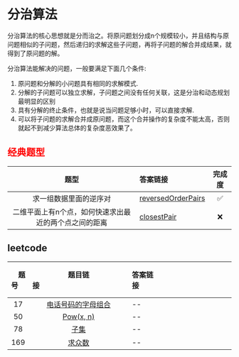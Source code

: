 # 分治算法

分治算法的核心思想就是分而治之。将原问题划分成n个规模较小，并且结构与原问题相似的子问题，然后递归的求解这些子问题，再将子问题的解合并成结果，就得到了原问题的解。


分治算法能解决的问题，一般要满足下面几个条件:

1. 原问题和分解的小问题具有相同的求解模式.
2. 分解的子问题可以独立求解，子问题之间没有任何关联，这是分治和动态规划最明显的区别
3. 具有分解的终止条件，也就是说当问题足够小时，可以直接求解.
4. 可以将子问题的求解合并成原问题，而这个合并操作的复杂度不能太高，否则就起不到减少算法总体的复杂度恶效果了。




## <font color=red>经典题型</font>


| &emsp;题型&emsp; |  答案链接 | 完成度 |
| :--: | :----------------------------------------------------------- | :--------: |
|  求一组数据里面的逆序对 | [reversedOrderPairs](./divideandconquer/reversedOrderPairs.h)|✅|
|  二维平面上有n个点，如何快速求出最近的两个点之间的距离  | [closestPair](./divideandconquer/closestPair.h)| ❌ |

## leetcode
| &emsp;题号&emsp; | 题目链接&emsp;&emsp;&emsp;&emsp;&emsp;&emsp;&emsp;&emsp;&emsp;&emsp;&emsp;&emsp;| 答案链接&emsp;&emsp;&emsp;&emsp;&emsp;&emsp;&emsp;&emsp;&emsp;&emsp;&emsp;&emsp;| &emsp;难度&emsp;  | &emsp;完成度&emsp;  |
| :--: | :--: | :----------------------------------------------------------- | :-----------------------------------------------------------  | :------: |
|  17   | [电话号码的字母组合](https://leetcode-cn.com/problems/letter-combinations-of-a-phone-number/)| --| ✨✨ | ❌ |
|  50   | [Pow(x, n)](https://leetcode-cn.com/problems/powx-n/description/)| --| ✨✨ | ❌ |
|  78   | [子集](https://leetcode-cn.com/problems/subsets/solution/hui-su-jie-fa-by-jawhiow/)| --| ✨✨ | ❌ |
|  169   | [求众数](https://leetcode-cn.com/problems/majority-element/description/)| --| ✨ | ❌ |